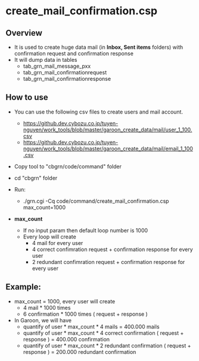 # create_mail_confirmation.csp

## Overview
- It is used to create huge data mail (in <b>Inbox, Sent items</b> folders) with confirmation request and confirmation response
- It will dump data in tables
    - tab_grn_mail_message_pxx
    - tab_grn_mail_confirmationrequest
    - tab_grn_mail_confirmationresponse   

## How to use
- You can use the following csv files to create users and mail account.
    - https://github.dev.cybozu.co.jp/tuyen-nguyen/work_tools/blob/master/garoon_create_data/mail/user_1_100.csv 
    - https://github.dev.cybozu.co.jp/tuyen-nguyen/work_tools/blob/master/garoon_create_data/mail/email_1_100.csv
- Copy tool to "cbgrn/code/command" folder 
- cd "cbgrn" folder
- Run: 
    - ./grn.cgi -Cq code/command/create_mail_confirmation.csp max_count=1000

- <b>max_count</b>
    - If no input param then default loop number is 1000
    - Every loop will create
        - 4 mail for every user
        - 4 correct confimration request + confirmation response for every user
        - 2 redundant confimration request + confirmation response for every user

## Example:
- max_count = 1000, every user will create
    - 4 mail * 1000 times
    - 6 confirmation * 1000 times ( request + response )
- In Garoon, we will have
    - quantify of user * max_count * 4 mails = 400.000 mails
    - quantify of user * max_count * 4 correct confirmation ( request + response ) = 400.000 confirmation
    - quantify of user * max_count * 2 redundant confirmation ( request + response ) = 200.000 redundant confirmation
